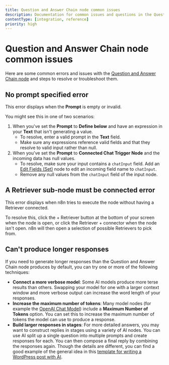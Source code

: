 ```yaml
---
title: Question and Answer Chain node common issues
description: Documentation for common issues and questions in the Question and Answer Chain node in n8n, a workflow automation platform. Includes details of the issue and suggested solutions.
contentType: [integration, reference]
priority: high
---
```


# Question and Answer Chain node common issues

Here are some common errors and issues with the [Question and Answer Chain node](/integrations/builtin/cluster-nodes/root-nodes/n8n-nodes-langchain.chainretrievalqa/index.md) and steps to resolve or troubleshoot them.

## No prompt specified error

This error displays when the **Prompt** is empty or invalid.

You might see this in one of two scenarios:

1. When you've set the **Prompt** to **Define below** and have an expression in your **Text** that isn't generating a value.
    * To resolve, enter a valid prompt in the **Text** field.
    * Make sure any expressions reference valid fields and that they resolve to valid input rather than null.
2. When you've set the **Prompt** to **Connected Chat Trigger Node** and the incoming data has null values.
    * To resolve, make sure your input contains a `chatInput` field. Add an [Edit Fields (Set)](/integrations/builtin/core-nodes/n8n-nodes-base.set.md) node to edit an incoming field name to `chatInput`.
    * Remove any null values from the `chatInput` field of the input node.

<!-- vale from-write-good.Passive = NO -->
## A Retriever sub-node must be connected error
<!-- vale from-write-good.Passive = YES -->

This error displays when n8n tries to execute the node without having a Retriever connected.

To resolve this, click the + Retriever button at the bottom of your screen when the node is open, or click the Retriever + connector when the node isn't open. n8n will then open a selection of possible Retrievers to pick from.

## Can't produce longer responses

If you need to generate longer responses than the Question and Answer Chain node produces by default, you can try one or more of the following techniques:

* **Connect a more verbose model**: Some AI models produce more terse results than others. Swapping your model for one with a larger context window and more verbose output can increase the word length of your responses.
* **Increase the maximum number of tokens**: Many model nodes (for example the [OpenAI Chat Model](/integrations/builtin/cluster-nodes/sub-nodes/n8n-nodes-langchain.lmchatopenai/index.md#maximum-number-of-tokens)) include a **Maximum Number of Tokens** option. You can set this to increase the maximum number of tokens the model can use to produce a response.
* **Build larger responses in stages**: For more detailed answers, you may want to construct replies in stages using a variety of AI nodes. You can use AI split up a single question into multiple prompts and create responses for each. You can then compose a final reply by combining the responses again. Though the details are different, you can find a good example of the general idea in this [template for writing a WordPress post with AI](https://n8n.io/workflows/2187-write-a-wordpress-post-with-ai-starting-from-a-few-keywords/).
